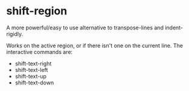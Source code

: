 # shift-region
A more powerful/easy to use alternative to transpose-lines and indent-rigidly.

Works on the active region, or if there isn't one on the current line. The interactive commands are:

* shift-text-right
* shift-text-left
* shift-text-up
* shift-text-down
